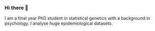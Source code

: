 ### Hi there 👋

I am a final year PhD student in statistical genetics with a background in psychology. 
I analyse huge epidemiological datasets. 

